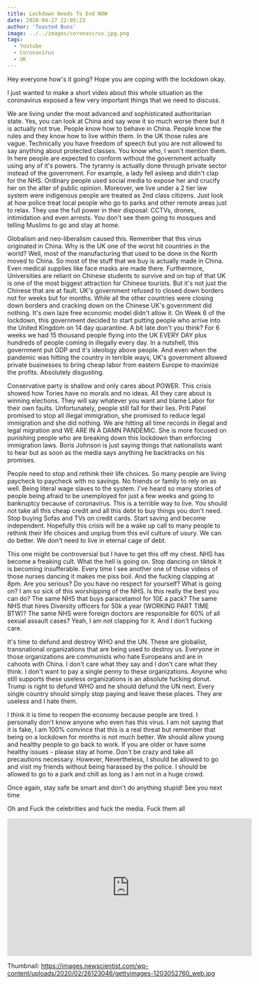 ```yaml
---
title: Lockdown Needs To End NOW
date: 2020-04-27 22:05:23
author: 'Toasted Buns'
image: ../../images/coronavirus.jpg.png
tags:
  - Youtube
  - Coronavirus
  - UK
---
```


Hey everyone how's it going? Hope you are coping with the lockdown okay.

I just wanted to make a short video about this whole situation as the coronavirus exposed a few very important things that we need to discuss.

We are living under the most advanced and sophisticated authoritarian state. Yes, you can look at China and say wow it so much worse there but it is actually not true. People know how to behave in China. People know the rules and they know how to live within them. In the UK those rules are vague. Technically you have freedom of speech but you are not allowed to say anything about protected classes. You know who, I won't mention them. In here people are expected to conform without the government actually using any of it's powers. The tyranny is actually done through private sector instead of the government. For example, a lady fell asleep and didn't clap for the NHS. Ordinary people used social media to expose her and crucify her on the alter of public opinion. Moreover, we live under a 2 tier law system were indigenous people are treated as 2nd class citizens. Just look at how police treat local people who go to parks and other remote areas just to relax. They use the full power in their disposal: CCTVs, drones, intimidation and even arrests. You don't see them going to mosques and telling Muslims to go and stay at home.

Globalism and neo-liberalism caused this. Remember that this virus originated in China. Why is the UK one of the worst hit countries in the world? Well, most of the manufacturing that used to be done in the North moved to China. So most of the stuff that we buy is actually made in China. Even medical supplies like face masks are made there. Furthermore, Universities are reliant on Chinese students to survive and on top of that UK is one of the most biggest attraction for Chinese tourists. But it's not just the Chinese that are at fault. UK's government refused to closed down borders not for weeks but for months. While all the other countries were closing down borders and cracking down on the Chinese UK's government did nothing. It's own laze free economic model didn't allow it. On Week 6 of the lockdown, this government decided to start putting people who arrive into the United Kingdom on 14 day quarantine. A bit late don't you think? For 6 weeks we had 15 thousand people flying into the UK EVERY DAY plus hundreds of people coming in illegally every day. In a nutshell, this government put GDP and it's ideology above people. And even when the pandemic was hitting the country in terrible ways, UK's government allowed private businesses to bring cheap labor from eastern Europe to maximize the profits. Absolutely disgusting.

Conservative party is shallow and only cares about POWER. This crisis showed how Tories have no morals and no ideas. All they care about is winning elections. They will say whatever you want and blame Labor for their own faults. Unfortunately, people still fall for their lies. Priti Patel promised to stop all illegal immigration, she promised to reduce legal immigration and she did nothing. We are hitting all time records in illegal and legal migration and WE ARE IN A DAMN PANDEMIC. She is more focused on punishing people who are breaking down this lockdown than enforcing immigration laws. Boris Johnson is just saying things that nationalists want to hear but as soon as the media says anything he backtracks on his promises.

People need to stop and rethink their life choices. So many people are living paycheck to paycheck with no savings. No friends or family to rely on as well. Being literal wage slaves to the system. I've heard so many stories of people being afraid to be unemployed for just a few weeks and going to bankruptcy because of coronavirus. This is a terrible way to live. You should not take all this cheap credit and all this debt to buy things you don't need. Stop buying Sofas and TVs on credit cards. Start saving and become independent. Hopefully this crisis will be a wake up call to many people to rethink their life choices and unplug from this evil culture of usury. We can do better. We don't need to live in eternal cage of debt.

This one might be controversial but I have to get this off my chest. NHS has become a freaking cult. What the hell is going on. Stop dancing on tiktok it is becoming insufferable. Every time I see another one of those videos of those nurses dancing it makes me piss boil. And the fucking clapping at 8pm. Are you serious? Do you have no respect for yourself? What is going on? I am so sick of this worshipping of the NHS. Is this really the best you can do? The same NHS that buys paracetamol for 10£ a pack? The same NHS that hires Diversity officers for 50k a year (WORKING PART TIME BTW)? The same NHS were foreign doctors are responsible for 60% of all sexual assault cases? Yeah, I am not clapping for it. And I don't fucking care.

It's time to defund and destroy WHO and the UN. These are globalist, transnational organizations that are being used to destroy us. Everyone in those organizations are communists who hate Europeans and are in cahoots with China. I don't care what they say and I don't care what they think. I don't want to pay a single penny to these organizations. Anyone who still supports these useless organizations is an absolute fucking donut. Trump is right to defund WHO and he should defund the UN next. Every single country should simply stop paying and leave these places. They are useless and I hate them.

I think it is time to reopen the economy because people are tired. I personally don't know anyone who even has this virus. I am not saying that it is fake, I am 100% convince that this is a real threat but remember that being on a lockdown for months is not much better. We should allow young and healthy people to go back to work. If you are older or have some healthy issues - please stay at home. Don't be crazy and take all precautions necessary. However, Nevertheless, I should be allowed to go and visit my friends without being harassed by the police. I should be allowed to go to a park and chill as long as I am not in a huge crowd.

Once again, stay safe be smart and don't do anything stupid! See you next time

Oh and Fuck the celebrities and fuck the media. Fuck them all



<iframe width="560" height="315" src="https://www.youtube.com/embed/WRvFufx4JHE" frameborder="0" allow="accelerometer; autoplay; encrypted-media; gyroscope; picture-in-picture" allowfullscreen></iframe>

Thumbnail: https://images.newscientist.com/wp-content/uploads/2020/02/26123046/gettyimages-1203052760_web.jpg
